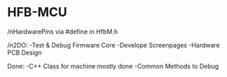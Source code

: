 # HFB-MCU
 
/nHardwarePins via #define in HfbM.h

/n2DO:
 -Test & Debug Firmware Core
 -Develope Screenpages
 -Hardware PCB Design
 
 Done:
 -C++ Class for machine mostly done
 -Common Methods to Debug
